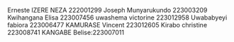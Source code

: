 Erneste IZERE NEZA 222001299
Joseph Munyarukundo 223003209
Kwihangana Elisa 223007456
uwashema victorine 223012958
Uwababyeyi fabiora 223006477
KAMURASE Vincent 223012605
Kirabo christine  223008741
KANGABE Belise:223007011
